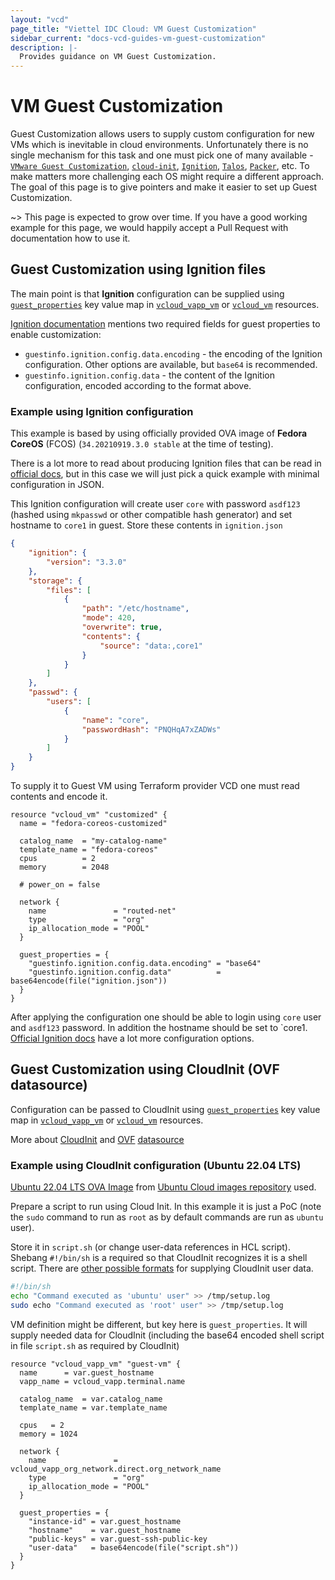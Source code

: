 ```yaml
---
layout: "vcd"
page_title: "Viettel IDC Cloud: VM Guest Customization"
sidebar_current: "docs-vcd-guides-vm-guest-customization"
description: |-
  Provides guidance on VM Guest Customization.
---
```



# VM Guest Customization

Guest Customization allows users to supply custom configuration for new VMs which is inevitable in
cloud environments. Unfortunately there is no single mechanism for this task and one must pick one of
many available - [`VMware Guest
Customization`](https://docs.vmware.com/en/VMware-Cloud-Director/10.3/VMware-Cloud-Director-Tenant-Portal-Guide/GUID-BB682E4D-DCD7-4936-A665-0B0FBD6F0EB5.html),
[`cloud-init`](https://cloud-init.io/), [`Ignition`](https://coreos.github.io/ignition/),
[`Talos`](https://www.talos.dev/docs/v0.13/virtualized-platforms/vmware/#update-settings-for-the-worker-nodes),
[`Packer`](https://www.packer.io/), etc. To make matters more challenging each OS might require a different
approach. The goal of this page is to give pointers and make it easier to set up Guest Customization.

~> This page is expected to grow over time. If you have a good working example for this page, we
would happily accept a Pull Request with documentation how to use it.

## Guest Customization using Ignition files

The main point is that **Ignition** configuration can be supplied using
[`guest_properties`](/providers/vmware/vcd/latest/docs/resources/vapp_vm#guest_properties) key value
map in [`vcloud_vapp_vm`](/providers/vmware/vcd/latest/docs/resources/vapp_vm) or
[`vcloud_vm`](/providers/vmware/vcd/latest/docs/resources/vm) resources.

[Ignition documentation](https://docs.fedoraproject.org/en-US/fedora-coreos/provisioning-vmware/)
mentions two required fields for guest properties to enable customization:

* `guestinfo.ignition.config.data.encoding` - the encoding of the Ignition configuration. Other
  options are available, but `base64` is recommended.
* `guestinfo.ignition.config.data` - the content of the Ignition configuration, encoded according to
  the format above.


### Example using Ignition configuration

This example is based by using officially provided OVA image of **Fedora CoreOS** (FCOS)
(`34.20210919.3.0 stable` at the time of testing).

There is a lot more to read about producing Ignition files that can be read in [official
docs](https://docs.fedoraproject.org/en-US/fedora-coreos/producing-ign/), but in this case we will
just pick a quick example with minimal configuration in JSON.

This Ignition configuration will create user `core` with password `asdf123` (hashed using `mkpasswd` or other compatible
hash generator) and set hostname to `core1` in guest. Store these contents in `ignition.json`
```json 
{
    "ignition": {
        "version": "3.3.0"
    },
    "storage": {
        "files": [
            {
                "path": "/etc/hostname",
                "mode": 420,
                "overwrite": true,
                "contents": {
                    "source": "data:,core1"
                }
            }
        ]
    },
    "passwd": {
        "users": [
            {
                "name": "core",
                "passwordHash": "PNQHqA7xZADWs"
            }
        ]
    }
}
```
To supply it to Guest VM using Terraform provider VCD one must read contents and encode it.

```hcl
resource "vcloud_vm" "customized" {
  name = "fedora-coreos-customized"

  catalog_name  = "my-catalog-name"
  template_name = "fedora-coreos"
  cpus          = 2
  memory        = 2048

  # power_on = false

  network {
    name               = "routed-net"
    type               = "org"
    ip_allocation_mode = "POOL"
  }

  guest_properties = {
    "guestinfo.ignition.config.data.encoding" = "base64"
    "guestinfo.ignition.config.data"          = base64encode(file("ignition.json"))
  }
}
```

After applying the configuration one should be able to login using `core` user and `asdf123`
password. In addition the hostname should be set to `core1. [Official Ignition
docs](https://docs.fedoraproject.org/en-US/fedora-coreos/producing-ign/) have a lot more
configuration options.

## Guest Customization using CloudInit (OVF datasource)

Configuration can be passed to CloudInit using
[`guest_properties`](/providers/vmware/vcd/latest/docs/resources/vapp_vm#guest_properties) key value
map in [`vcloud_vapp_vm`](/providers/vmware/vcd/latest/docs/resources/vapp_vm) or
[`vcloud_vm`](/providers/vmware/vcd/latest/docs/resources/vm) resources.

More about [CloudInit](https://cloudinit.readthedocs.io/en/latest/) and
[OVF](https://cloudinit.readthedocs.io/en/latest/topics/datasources/ovf.html)
[datasource](https://cloudinit.readthedocs.io/en/latest/topics/datasources.html)

### Example using CloudInit configuration (Ubuntu 22.04 LTS)

[Ubuntu 22.04 LTS OVA
Image](https://cloud-images.ubuntu.com/releases/22.04/release/ubuntu-22.04-server-cloudimg-amd64.ova)
from [Ubuntu Cloud images repository](https://cloud-images.ubuntu.com/) used.

Prepare a script to run using Cloud Init. In this example it is just a PoC (note the `sudo` command
to run as `root` as by default commands are run as `ubuntu` user).

Store it in `script.sh` (or change user-data references in HCL script). Shebang `#!/bin/sh` is a
required so that CloudInit recognizes it is a shell script. There are [other possible
formats](https://cloudinit.readthedocs.io/en/latest/topics/format.html#user-data-script) for
supplying CloudInit user data.

```sh
#!/bin/sh
echo "Command executed as 'ubuntu' user" >> /tmp/setup.log
sudo echo "Command executed as 'root' user" >> /tmp/setup.log
```

VM definition might be different, but key here is `guest_properties`. It will supply needed data for
CloudInit (including the base64 encoded shell script in file `script.sh` as required by CloudInit)

```hcl
resource "vcloud_vapp_vm" "guest-vm" {
  name      = var.guest_hostname
  vapp_name = vcloud_vapp.terminal.name

  catalog_name  = var.catalog_name
  template_name = var.template_name

  cpus   = 2
  memory = 1024

  network {
    name               = vcloud_vapp_org_network.direct.org_network_name
    type               = "org"
    ip_allocation_mode = "POOL"
  }

  guest_properties = {
    "instance-id" = var.guest_hostname
    "hostname"    = var.guest_hostname
    "public-keys" = var.guest-ssh-public-key
    "user-data"   = base64encode(file("script.sh"))
  }
}
```